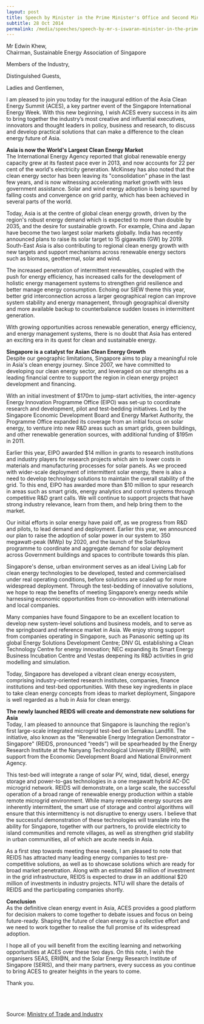 ```yaml
---
layout: post
title: Speech by Minister in the Prime Minister's Office and Second Minister for Home Affairs and Trade and Industry S Iswaran at the Opening Ceremony of the Asia Clean Energy Summit
subtitle: 28 Oct 2014
permalink: /media/speeches/speech-by-mr-s-iswaran-minister-in-the-prime-minister's-office-and-second-minister-for-home-affairs-and-trade-and-industry-at-the-opening-ceremony-of-the-asia-clean-energy-summit/
---
```



Mr Edwin Khew,  
Chairman, Sustainable Energy Association of Singapore

Members of the Industry,

Distinguished Guests,

Ladies and Gentlemen,

I am pleased to join you today for the inaugural edition of the Asia Clean Energy Summit (ACES), a key partner event of the Singapore International Energy Week. With this new beginning, I wish ACES every success in its aim to bring together the industry’s most creative and influential executives, innovators and thought leaders in policy, business and research, to discuss and develop practical solutions that can make a difference to the clean energy future of Asia.

**Asia is now the World's Largest Clean Energy Market**  
The International Energy Agency reported that global renewable energy capacity grew at its fastest pace ever in 2013, and now accounts for 22 per cent of the world's electricity generation. McKinsey has also noted that the clean energy sector has been leaving its "consolidation" phase in the last few years, and is now witnessing accelerating market growth with less government assistance. Solar and wind energy adoption is being spurred by falling costs and convergence on grid parity, which has been achieved in several parts of the world.

Today, Asia is at the centre of global clean energy growth, driven by the region's robust energy demand which is expected to more than double by 2035, and the desire for sustainable growth. For example, China and Japan have become the two largest solar markets globally. India has recently announced plans to raise its solar target to 15 gigawatts (GW) by 2019. South-East Asia is also contributing to regional clean energy growth with new targets and support mechanisms across renewable energy sectors such as biomass, geothermal, solar and wind.

The increased penetration of intermittent renewables, coupled with the push for energy efficiency, has increased calls for the development of holistic energy management systems to strengthen grid resilience and better manage energy consumption. Echoing our SIEW theme this year, better grid interconnection across a larger geographical region can improve system stability and energy management, through geographical diversity and more available backup to counterbalance sudden losses in intermittent generation.

With growing opportunities across renewable generation, energy efficiency, and energy management systems, there is no doubt that Asia has entered an exciting era in its quest for clean and sustainable energy.

**Singapore is a catalyst for Asian Clean Energy Growth**  
Despite our geographic limitations, Singapore aims to play a meaningful role in Asia's clean energy journey. Since 2007, we have committed to developing our clean energy sector, and leveraged on our strengths as a leading financial centre to support the region in clean energy project development and financing.

With an initial investment of $170m to jump-start activities, the inter-agency Energy Innovation Programme Office (EIPO) was set-up to coordinate research and development, pilot and test-bedding initiatives. Led by the Singapore Economic Development Board and Energy Market Authority, the Programme Office expanded its coverage from an initial focus on solar energy, to venture into new R&D areas such as smart grids, green buildings, and other renewable generation sources, with additional funding of $195m in 2011.

Earlier this year, EIPO awarded $14 million in grants to research institutions and industry players for research projects which aim to lower costs in materials and manufacturing processes for solar panels. As we proceed with wider-scale deployment of intermittent solar energy, there is also a need to develop technology solutions to maintain the overall stability of the grid. To this end, EIPO has awarded more than $10 million to spur research in areas such as smart grids, energy analytics and control systems through competitive R&D grant calls. We will continue to support projects that have strong industry relevance, learn from them, and help bring them to the market.

Our initial efforts in solar energy have paid off, as we progress from R&D and pilots, to lead demand and deployment. Earlier this year, we announced our plan to raise the adoption of solar power in our system to 350 megawatt-peak (MWp) by 2020, and the launch of the SolarNova programme to coordinate and aggregate demand for solar deployment across Government buildings and spaces to contribute towards this plan.

Singapore's dense, urban environment serves as an ideal Living Lab for clean energy technologies to be developed, tested and commercialised under real operating conditions, before solutions are scaled up for more widespread deployment. Through the test-bedding of innovative solutions, we hope to reap the benefits of meeting Singapore’s energy needs while harnessing economic opportunities from co-innovation with international and local companies.

Many companies have found Singapore to be an excellent location to develop new system-level solutions and business models, and to serve as the springboard and reference market in Asia. We enjoy strong support from companies operating in Singapore, such as Panasonic setting up its global Energy Solutions Development Centre; DNV GL establishing a Clean Technology Centre for energy innovation; NEC expanding its Smart Energy Business Incubation Centre and Vestas deepening its R&D activities in grid modelling and simulation.

Today, Singapore has developed a vibrant clean energy ecosystem, comprising industry-oriented research institutes, companies, finance institutions and test-bed opportunities. With these key ingredients in place to take clean energy concepts from ideas to market deployment, Singapore is well regarded as a hub in Asia for clean energy.

**The newly launched REIDS will create and demonstrate new solutions for Asia**  
Today, I am pleased to announce that Singapore is launching the region's first large-scale integrated microgrid test-bed on Semakau Landfill. The initiative, also known as the "Renewable Energy Integration Demonstrator – Singapore" (REIDS, pronounced “reeds”) will be spearheaded by the Energy Research Institute at the Nanyang Technological University (ERI@N), with support from the Economic Development Board and National Environment Agency.

This test-bed will integrate a range of solar PV, wind, tidal, diesel, energy storage and power-to-gas technologies in a one megawatt hybrid AC-DC microgrid network. REIDS will demonstrate, on a large scale, the successful operation of a broad range of renewable energy production within a stable remote microgrid environment. While many renewable energy sources are inherently intermittent, the smart use of storage and control algorithms will ensure that this intermittency is not disruptive to energy users. I believe that the successful demonstration of these technologies will translate into the ability for Singapore, together with our partners, to provide electricity to island communities and remote villages, as well as strengthen grid stability in urban communities, all of which are acute needs in Asia.

As a first step towards meeting these needs, I am pleased to note that REIDS has attracted many leading energy companies to test pre-competitive solutions, as well as to showcase solutions which are ready for broad market penetration. Along with an estimated $8 million of investment in the grid infrastructure, REIDS is expected to draw in an additional $20 million of investments in industry projects. NTU will share the details of REIDS and the participating companies shortly.

**Conclusion**  
As the definitive clean energy event in Asia, ACES provides a good platform for decision makers to come together to debate issues and focus on being future-ready. Shaping the future of clean energy is a collective effort and we need to work together to realise the full promise of its widespread adoption.

I hope all of you will benefit from the exciting learning and networking opportunities at ACES over these two days. On this note, I wish the organisers SEAS, ERI@N, and the Solar Energy Research Institute of Singapore (SERIS), and their many partners, every success as you continue to bring ACES to greater heights in the years to come.

Thank you.
<br><br><br><br>

Source: [<a href="https://www.mti.gov.sg/" target="_blank">Ministry of Trade and Industry</a>](https://www.mti.gov.sg/)
